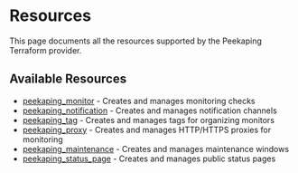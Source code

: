 # Resources

This page documents all the resources supported by the Peekaping Terraform provider.

## Available Resources

* [peekaping_monitor](resources/monitor.md) - Creates and manages monitoring checks
* [peekaping_notification](resources/notification.md) - Creates and manages notification channels
* [peekaping_tag](resources/tag.md) - Creates and manages tags for organizing monitors
* [peekaping_proxy](resources/proxy.md) - Creates and manages HTTP/HTTPS proxies for monitoring
* [peekaping_maintenance](resources/maintenance.md) - Creates and manages maintenance windows
* [peekaping_status_page](resources/status_page.md) - Creates and manages public status pages

